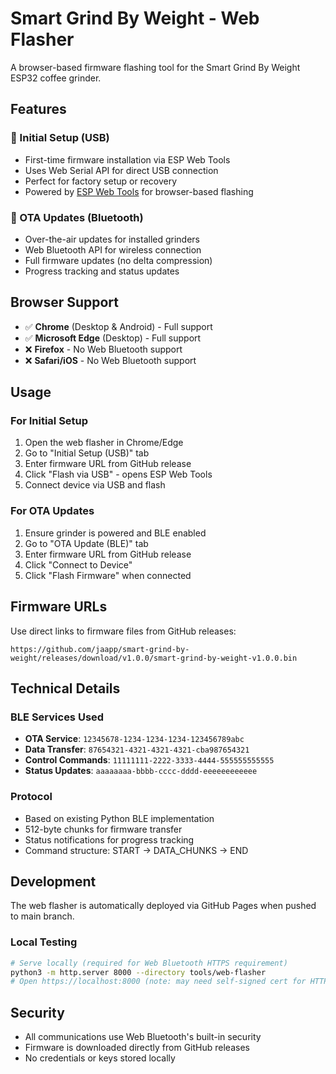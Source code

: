 # Smart Grind By Weight - Web Flasher

A browser-based firmware flashing tool for the Smart Grind By Weight ESP32 coffee grinder.

## Features

### 🔌 Initial Setup (USB)
- First-time firmware installation via ESP Web Tools
- Uses Web Serial API for direct USB connection
- Perfect for factory setup or recovery
- Powered by [ESP Web Tools](https://esphome.github.io/esp-web-tools/) for browser-based flashing

### 📶 OTA Updates (Bluetooth)
- Over-the-air updates for installed grinders
- Web Bluetooth API for wireless connection
- Full firmware updates (no delta compression)
- Progress tracking and status updates

## Browser Support

- ✅ **Chrome** (Desktop & Android) - Full support
- ✅ **Microsoft Edge** (Desktop) - Full support  
- ❌ **Firefox** - No Web Bluetooth support
- ❌ **Safari/iOS** - No Web Bluetooth support

## Usage

### For Initial Setup
1. Open the web flasher in Chrome/Edge
2. Go to "Initial Setup (USB)" tab
3. Enter firmware URL from GitHub release
4. Click "Flash via USB" - opens ESP Web Tools
5. Connect device via USB and flash

### For OTA Updates
1. Ensure grinder is powered and BLE enabled
2. Go to "OTA Update (BLE)" tab  
3. Enter firmware URL from GitHub release
4. Click "Connect to Device"
5. Click "Flash Firmware" when connected

## Firmware URLs

Use direct links to firmware files from GitHub releases:
```
https://github.com/jaapp/smart-grind-by-weight/releases/download/v1.0.0/smart-grind-by-weight-v1.0.0.bin
```

## Technical Details

### BLE Services Used
- **OTA Service**: `12345678-1234-1234-1234-123456789abc`
- **Data Transfer**: `87654321-4321-4321-4321-cba987654321`
- **Control Commands**: `11111111-2222-3333-4444-555555555555`
- **Status Updates**: `aaaaaaaa-bbbb-cccc-dddd-eeeeeeeeeeee`

### Protocol
- Based on existing Python BLE implementation
- 512-byte chunks for firmware transfer
- Status notifications for progress tracking
- Command structure: START → DATA_CHUNKS → END

## Development

The web flasher is automatically deployed via GitHub Pages when pushed to main branch.

### Local Testing
```bash
# Serve locally (required for Web Bluetooth HTTPS requirement)
python3 -m http.server 8000 --directory tools/web-flasher
# Open https://localhost:8000 (note: may need self-signed cert for HTTPS)
```

## Security

- All communications use Web Bluetooth's built-in security
- Firmware is downloaded directly from GitHub releases
- No credentials or keys stored locally